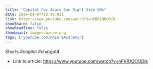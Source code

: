 ```yaml
---
title: "Copilot For Azure Can Right Size VMs"
date: 2024-09-07T15:45:03Z
link: https://www.youtube.com/watch?v=nFKR1QOODjk
showShare: false
showReadTime: false
thumbnail: images/azure.png
tags: ["youtube.com/@AzureAcademy"]
---
```

Shorts #copilot #chatgpt4.

- Link to article: https://www.youtube.com/watch?v=nFKR1QOODjk